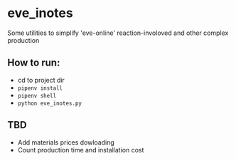 # eve_inotes
Some utilities to simplify 'eve-online' reaction-involoved and other complex production

## How to run:
* cd to project dir
* `pipenv install`
* `pipenv shell`
* `python eve_inotes.py`

## TBD

* Add materials prices dowloading
* Count production time and installation cost
